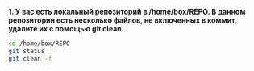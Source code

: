 **1. У вас есть локальный репозиторий  в /home/box/REPO. В данном репозитории есть несколько файлов, не включенных в коммит, удалите их с помощью git clean.**

```bash
cd /home/box/REPO
git status
git clean -f
```
